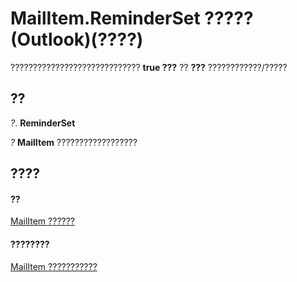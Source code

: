 
# MailItem.ReminderSet ????? (Outlook)(????)

?????????????????????????????  **true ???** ?? **???** ????????????/?????


## ??

 _?_. **ReminderSet**

 _?_ **MailItem** ??????????????????


## ????


#### ??


[MailItem ??????](14197346-05d2-0250-fa4c-4a6b07daf25f.md)
#### ????????


[MailItem ???????????](http://msdn.microsoft.com/library/1094d7df-ee80-a4b0-5a21-db2979506e6b%28Office.15%29.aspx)